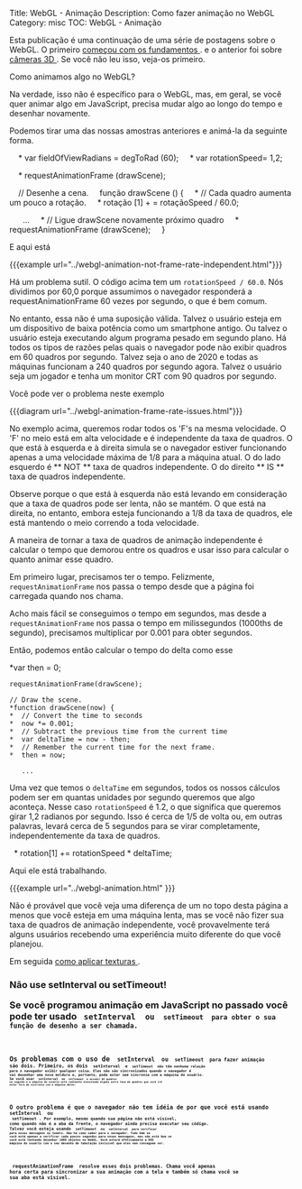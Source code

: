 Title: WebGL - Animação
Description: Como fazer animação no WebGL
Category: misc
TOC: WebGL - Animação


Esta publicação é uma continuação de uma série de postagens sobre o WebGL.
O primeiro <a href="webgl-fundamentals.html"> começou com os fundamentos </a>.
e o anterior foi sobre <a href="webgl-3d-camera.html"> câmeras 3D </a>.
Se você não leu isso, veja-os primeiro.

Como animamos algo no WebGL?

Na verdade, isso não é específico para o WebGL, mas, em geral, se você quer animar algo em JavaScript, precisa mudar algo ao longo do tempo e desenhar novamente.

Podemos tirar uma das nossas amostras anteriores e animá-la da seguinte forma.

    * var fieldOfViewRadians = degToRad (60);
    * var rotationSpeed ​​= 1,2;

    * requestAnimationFrame (drawScene);

    // Desenhe a cena.
    função drawScene () {
    * // Cada quadro aumenta um pouco a rotação.
    * rotação [1] + = rotaçãoSpeed ​​/ 60.0;

      ...
    * // Ligue drawScene novamente próximo quadro
    * requestAnimationFrame (drawScene);
    }

E aqui está

{{{example url="../webgl-animation-not-frame-rate-independent.html"}}}

Há um problema sutil. O código acima tem um `rotationSpeed ​​/ 60.0`. Nós dividimos por 60,0 porque assumimos o navegador
responderá a requestAnimationFrame 60 vezes por segundo, o que é bem comum.

No entanto, essa não é uma suposição válida. Talvez o usuário esteja em um dispositivo de baixa potência como um smartphone antigo. Ou talvez o usuário esteja executando algum programa pesado em segundo plano. Há todos os tipos de razões pelas quais o navegador pode não exibir quadros em 60 quadros por segundo. Talvez seja o ano de 2020 e todas as máquinas funcionam a 240 quadros por segundo agora. Talvez o usuário seja um jogador e tenha um monitor CRT com 90 quadros por segundo.

Você pode ver o problema neste exemplo

{{{diagram url="../webgl-animation-frame-rate-issues.html"}}}

No exemplo acima, queremos rodar todos os 'F's na mesma velocidade.
O 'F' no meio está em alta velocidade e é independente da taxa de quadros. O que está à esquerda e à direita simula se o navegador estiver funcionando apenas a uma velocidade máxima de 1/8 para a máquina atual. O do lado esquerdo é ** NOT ** taxa de quadros independente. O do direito ** IS ** taxa de quadros independente.

Observe porque o que está à esquerda não está levando em consideração que a taxa de quadros pode ser lenta, não se mantém. O que está na direita, no entanto, embora esteja funcionando a 1/8 da taxa de quadros, ele está mantendo o meio correndo a toda velocidade.

A maneira de tornar a taxa de quadros de animação independente é calcular o tempo que demorou entre os quadros e usar isso para calcular o quanto animar esse quadro.

Em primeiro lugar, precisamos ter o tempo. Felizmente, `requestAnimationFrame` nos passa o tempo desde que a página foi carregada quando nos chama.

Acho mais fácil se conseguimos o tempo em segundos, mas desde a
`requestAnimationFrame` nos passa o tempo em milissegundos (1000ths de segundo), precisamos multiplicar por 0.001 para obter segundos.

Então, podemos então calcular o tempo do delta como esse

*var then = 0;

    requestAnimationFrame(drawScene);

    // Draw the scene.
    *function drawScene(now) {
    *  // Convert the time to seconds
    *  now *= 0.001;
    *  // Subtract the previous time from the current time
    *  var deltaTime = now - then;
    *  // Remember the current time for the next frame.
    *  then = now;

       ...

Uma vez que temos o `deltaTime` em segundos, todos os nossos cálculos podem ser em quantas unidades por segundo queremos que algo aconteça. Nesse caso
`rotationSpeed` é 1.2, o que significa que queremos girar 1,2 radianos por segundo.
Isso é cerca de 1/5 de volta ou, em outras palavras, levará cerca de 5 segundos para se virar completamente, independentemente da taxa de quadros.

  *    rotation[1] += rotationSpeed * deltaTime;

Aqui ele está trabalhando.

{{{example url="../webgl-animation.html" }}}

Não é provável que você veja uma diferença de um no topo desta página a menos que você esteja em uma máquina lenta, mas se você não fizer sua taxa de quadros de animação independente, você provavelmente terá alguns usuários recebendo uma experiência muito diferente do que você planejou.

Em seguida <a href="webgl-3d-textures.html"> como aplicar texturas </a>.

<div class = "webgl_bottombar">
<h3> Não use setInterval ou setTimeout! </ h3>
<p> Se você programou animação em JavaScript no passado você pode ter usado <code> setInterval </ code> ou <code> setTimeout </ code> para obter o sua função de desenho a ser chamada.
</ p> <p>
Os problemas com o uso de <code> setInterval </ code> ou <code> setTimeout </ code> para fazer animação
são dois. Primeiro, os dois <code> setInterval </ code> e <code> setTimeout </ code> não têm nenhuma relação
para o navegador exibir qualquer coisa. Eles não são sincronizados quando o navegador é
vai desenhar uma nova moldura e, portanto, pode estar sem sincronia com a máquina do usuário.
Se você usar <code> setInterval </ code> ou <code> setTimeout </ code> e assumir 60 quadros
um segundo e a máquina do usuário está realmente executando alguma outra taxa de quadros que você irá
estar fora de sincronia com a máquina deles.
</ p> <p>
O outro problema é que o navegador não tem idéia de por que você está usando <code> setInterval </ code> ou
<code> setTimeout </ code>. Por exemplo, mesmo quando sua página não está visível,
como quando não é a aba da frente, o navegador ainda precisa executar seu código.
Talvez você esteja usando <code> setTimeout </ code> ou <code> setInterval </ code> para verificar
para novas mensagens ou tweets. Não há como saber para o navegador. Tudo bem se
você está apenas a verificar cada poucos segundos para novas mensagens, mas não está bom se
você está tentando desenhar 1000 objetos no WebGL. Você estará efetivamente a DOS
máquina do usuário com o seu desenho de tabulação invisível que eles nem conseguem ver.
</ p> <p>
<code> requestAnimationFrame </ code> resolve esses dois problemas. Chama você apenas
hora certa para sincronizar a sua animação com a tela e também só chama você se
sua aba está visível.
</ p>
</ div>
